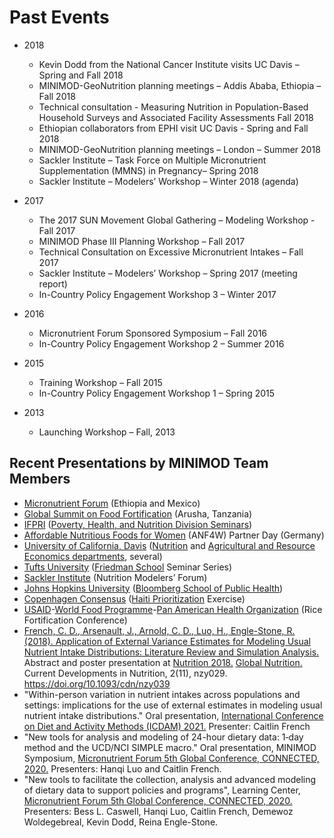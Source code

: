 # Past Events

- 2018
    - Kevin Dodd from the National Cancer Institute visits UC Davis – Spring and Fall 2018
    - MINIMOD-GeoNutrition planning meetings – Addis Ababa, Ethiopia – Fall 2018
    - Technical consultation - Measuring Nutrition in Population-Based Household Surveys and Associated Facility Assessments Fall 2018
    - Ethiopian collaborators from EPHI visit UC Davis  - Spring and Fall 2018
    - MINIMOD-GeoNutrition planning meetings – London – Summer 2018
    - Sackler Institute – Task Force on Multiple Micronutrient Supplementation (MMNS) in Pregnancy– Spring 2018
    - Sackler Institute – Modelers’ Workshop – Winter 2018 (agenda)

- 2017
    - The 2017 SUN Movement Global Gathering – Modeling Workshop - Fall 2017
    - MINIMOD Phase III Planning Workshop – Fall 2017
    - Technical Consultation on Excessive Micronutrient Intakes – Fall 2017
    - Sackler Institute – Modelers’ Workshop – Spring 2017 (meeting report)
    - In-Country Policy Engagement Workshop 3 – Winter 2017

- 2016
    - Micronutrient Forum Sponsored Symposium – Fall 2016
    - In-Country Policy Engagement Workshop 2 – Summer 2016

- 2015
    - Training Workshop – Fall 2015
    - In-Country Policy Engagement Workshop 1 – Spring 2015

- 2013
    - Launching Workshop – Fall, 2013

## Recent Presentations by MINIMOD Team Members

- [Micronutrient Forum](http://micronutrientforum.org/) (Ethiopia and Mexico)
- [Global Summit on Food Fortification](http://www.gainhealth.org/future-fortified/) (Arusha, Tanzania)
- [IFPRI](http://www.ifpri.org/) ([Poverty, Health, and Nutrition Division Seminars](https://www.ifpri.org/division/poverty-health-and-nutrition-phnd))
- [Affordable Nutritious Foods for Women](https://www.giz.de/en/worldwide/25670.html) (ANF4W) Partner Day (Germany)
- [University of California, Davis](https://www.ucdavis.edu/) ([Nutrition](http://nutrition.ucdavis.edu/) and [Agricultural and Resource Economics departments](https://are.ucdavis.edu/), several)
- [Tufts University](https://www.tufts.edu/) ([Friedman School](https://nutrition.tufts.edu/) Seminar Series)
- [Sackler Institute](https://www.nyas.org/programs/the-sackler-institute-for-nutrition-science/) (Nutrition Modelers’ Forum)
- [Johns Hopkins University](https://www.jhu.edu/) ([Bloomberg School of Public Health](https://www.jhsph.edu/))
- [Copenhagen Consensus](http://www.copenhagenconsensus.com/) ([Haiti Prioritization](http://www.copenhagenconsensus.com/Haiti-Priorise) Exercise)
- [USAID](https://www.usaid.gov/)-[World Food Programme](http://www1.wfp.org/)-[Pan American Health Organization](http://www.paho.org/hq/) (Rice Fortification Conference)
- [French, C. D., Arsenault, J., Arnold, C. D., Luo, H., Engle-Stone, R. (2018). Application of External Variance Estimates for Modeling Usual Nutrient Intake Distributions: Literature Review and Simulation Analysis.](https://academic.oup.com/cdn/article/2/11/nzy039/5046106) Abstract and poster presentation at [Nutrition 2018.](https://globalnutritionreport.org/reports/global-nutrition-report-2018/) [Global Nutrition.](https://globalnutritionreport.org/) Current Developments in Nutrition, 2(11), nzy029. https://doi.org/10.1093/cdn/nzy039
- "Within-person variation in nutrient intakes across populations and settings: implications for the use of external estimates in modeling usual nutrient intake distributions." Oral presentation, [International Conference on Diet and Activity Methods (ICDAM) 2021.](https://www.icdamportal.org/) Presenter: Caitlin French
- "New tools for analysis and modeling of 24-hour dietary data: 1‐day method and the UCD/NCI SIMPLE macro." Oral presentation, MINIMOD Symposium, [Micronutrient Forum 5th Global Conference, CONNECTED, 2020.](https://micronutrientforum.org/our-conferences/connected/) Presenters: Hanqi Luo and Caitlin French.
- "New tools to facilitate the collection, analysis and advanced modeling of dietary data to support policies and programs", Learning Center, [Micronutrient Forum 5th Global Conference, CONNECTED, 2020.](https://micronutrientforum.org/our-conferences/connected/) Presenters: Bess L. Caswell, Hanqi Luo, Caitlin French, Demewoz Woldegebreal, Kevin Dodd, Reina Engle-Stone.